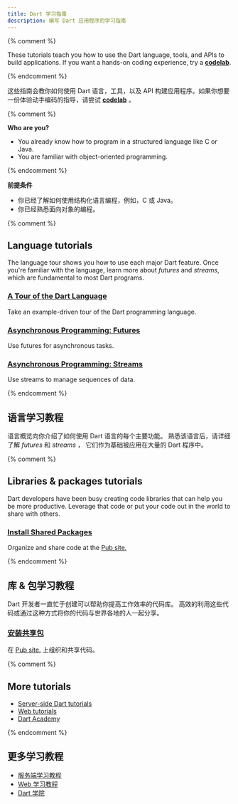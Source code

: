 ```yaml
---
title: Dart 学习指南
description: 编写 Dart 应用程序的学习指南
---
```


{% comment %}

These tutorials teach you how to use the Dart
language, tools, and APIs to build applications.
If you want a hands-on coding experience, try a
**[codelab](/codelabs)**.

{% endcomment %}


这些指南会教你如何使用 Dart 语言，工具，以及 API 
构建应用程序。如果你想要一份体验动手编码的指导，请尝试
**[codelab](/codelabs)** 。


{% comment %}

**Who are you?**

* You already know how to program in a structured language like C or Java.
* You are familiar with object-oriented programming.

{% endcomment %}


**前提条件**

* 你已经了解如何使用结构化语言编程，例如，C 或 Java。
* 你已经熟悉面向对象的编程。


{% comment %}

## Language tutorials

The language tour shows you how to use each major Dart feature.
Once you're familiar with the language,
learn more about _futures_ and _streams_,
which are fundamental to most Dart programs.

<div class="card-grid">
  <div class="card">
    <h3><a href="/guides/language/language-tour">A Tour of the Dart Language</a></h3>
    <p>Take an example-driven tour of the Dart programming language.</p>
  </div>
  <div class="card">
    <h3><a href="/tutorials/language/futures">Asynchronous Programming:
        Futures</a></h3>
    <p>Use futures for asynchronous tasks.</p>
  </div>
  <div class="card">
    <h3><a href="/tutorials/language/streams">Asynchronous Programming:
       Streams</a></h3>
    <p>Use streams to manage sequences of data.</p>
  </div>
</div>

{% endcomment %}


## 语言学习教程

语言概览向你介绍了如何使用 Dart 语言的每个主要功能。
熟悉该语言后，请详细了解 _futures_ 和 _streams_ ，
它们作为基础被应用在大量的 Dart 程序中。


{% comment %}

## Libraries &amp; packages tutorials

Dart developers have been busy creating code libraries that can help you
be more productive.
Leverage that code or put your code out in the world to share with others.

<div class="card-grid">
  <div class="card">
    <h3><a href="/tutorials/libraries/shared-pkgs">Install Shared Packages</a></h3>
    <p>Organize and share code at the
       <a href="{{site.pub}}">Pub site.</a></p>
  </div>
</div>


{% endcomment %}


## 库 &amp; 包学习教程

Dart 开发者一直忙于创建可以帮助你提高工作效率的代码库。
高效的利用这些代码或通过这种方式将你的代码与世界各地的人一起分享。

<div class="card-grid">
  <div class="card">
    <h3><a href="/tutorials/libraries/shared-pkgs">安装共享包</a></h3>
    <p>在 <a href="{{site.pub}}">Pub site.</a> 上组织和共享代码。
    </p>
  </div>
</div>


{% comment %}

## More tutorials

* [Server-side Dart tutorials](/tutorials/server)
* [Web tutorials]({{site.webdev}}/tutorials)
* [Dart Academy](https://dart.academy)

{% endcomment %}


## 更多学习教程

* [服务端学习教程](/tutorials/server)
* [Web 学习教程]({{site.webdev}}/tutorials)
* [Dart 学院](https://dart.academy)
